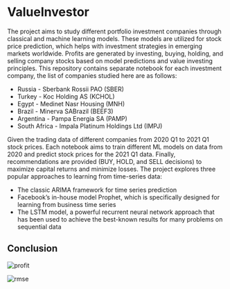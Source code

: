 # ValueInvestor

The project aims to study different portfolio investment companies through classical and machine learning models. These models are utilized for stock price prediction, which helps with investment strategies in emerging markets worldwide. Profits are generated by investing, buying, holding, and selling company stocks based on model predictions and value investing principles. This repository contains separate notebook for each investment company, the list of companies studied here are as follows:

- Russia - Sberbank Rossii PAO (SBER)
- Turkey - Koc Holding AS (KCHOL)
- Egypt - Medinet Nasr Housing (MNH)
- Brazil - Minerva SABrazil (BEEF3)
- Argentina - Pampa Energia SA (PAMP)
- South Africa - Impala Platinum Holdings Ltd (IMPJ) 

Given the trading data of different companies from 2020 Q1 to 2021 Q1 stock prices. Each notebook aims to train different ML models on data from 2020 and predict stock prices for the 2021 Q1 data. Finally, recommendations are provided (BUY, HOLD, and SELL decisions) to maximize capital returns and minimize losses. The project explores three popular approaches to learning from time-series data:

- The classic ARIMA framework for time series prediction
- Facebook’s in-house model Prophet, which is specifically designed for learning from business time series
- The LSTM model, a powerful recurrent neural network approach that has been used to achieve the best-known results for many problems on sequential data

## Conclusion

![profit](https://github.com/mohitcek/ValueInvestor/assets/31354965/6814dab0-1baa-434f-a4b0-47385769fa6a)


![rmse](https://github.com/mohitcek/ValueInvestor/assets/31354965/a7b8c6d8-df22-43ce-8e9b-475e540e1d79)
